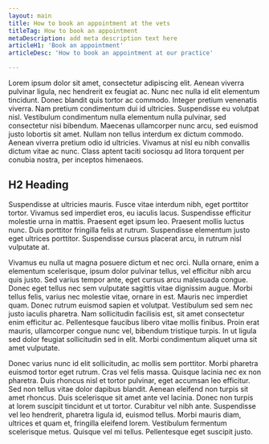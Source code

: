 ```yaml
---
layout: main
title: How to book an appointment at the vets
titleTag: How to book an appointment
metaDescription: add meta description text here
articleH1: 'Book an appointment'
articleDesc: 'How to book an appointment at our practice'

---
```

Lorem ipsum dolor sit amet, consectetur adipiscing elit. Aenean viverra pulvinar ligula, nec hendrerit ex feugiat ac. Nunc nec nulla id elit elementum tincidunt. Donec blandit quis tortor ac commodo. Integer pretium venenatis viverra. Nam pretium condimentum dui id ultricies. Suspendisse eu volutpat nisl. Vestibulum condimentum nulla elementum nulla pulvinar, sed consectetur nisi bibendum. Maecenas ullamcorper nunc arcu, sed euismod justo lobortis sit amet. Nullam non tellus interdum ex dictum commodo. Aenean viverra pretium odio id ultricies. Vivamus at nisl eu nibh convallis dictum vitae ac nunc. Class aptent taciti sociosqu ad litora torquent per conubia nostra, per inceptos himenaeos.

## H2 Heading

Suspendisse at ultricies mauris. Fusce vitae interdum nibh, eget porttitor tortor. Vivamus sed imperdiet eros, eu iaculis lacus. Suspendisse efficitur molestie urna in mattis. Praesent eget ipsum leo. Praesent mollis luctus nunc. Duis porttitor fringilla felis at rutrum. Suspendisse elementum justo eget ultrices porttitor. Suspendisse cursus placerat arcu, in rutrum nisl vulputate at.

Vivamus eu nulla ut magna posuere dictum et nec orci. Nulla ornare, enim a elementum scelerisque, ipsum dolor pulvinar tellus, vel efficitur nibh arcu quis justo. Sed varius tempor ante, eget cursus arcu malesuada congue. Donec eget tellus nec sem vulputate sagittis vitae dignissim augue. Morbi tellus felis, varius nec molestie vitae, ornare in est. Mauris nec imperdiet quam. Donec rutrum euismod sapien et volutpat. Vestibulum sed sem nec justo iaculis pharetra. Nam sollicitudin facilisis est, sit amet consectetur enim efficitur ac. Pellentesque faucibus libero vitae mollis finibus. Proin erat mauris, ullamcorper congue nunc vel, bibendum tristique turpis. In ut ligula sed dolor feugiat sollicitudin sed in elit. Morbi condimentum aliquet urna sit amet vulputate.

Donec varius nunc id elit sollicitudin, ac mollis sem porttitor. Morbi pharetra euismod tortor eget rutrum. Cras vel felis massa. Quisque lacinia nec ex non pharetra. Duis rhoncus nisl et tortor pulvinar, eget accumsan leo efficitur. Sed non tellus vitae dolor dapibus blandit. Aenean eleifend non turpis sit amet rhoncus. Duis scelerisque sit amet ante vel lacinia. Donec non turpis at lorem suscipit tincidunt et ut tortor. Curabitur vel nibh ante. Suspendisse vel leo hendrerit, pharetra ligula id, euismod tellus. Morbi mauris diam, ultrices et quam et, fringilla eleifend lorem. Vestibulum fermentum scelerisque metus. Quisque vel mi tellus. Pellentesque eget suscipit justo.

